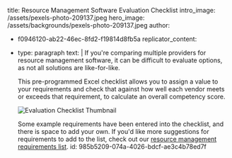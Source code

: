 title: Resource Management Software Evaluation Checklist
intro_image: /assets/pexels-photo-209137.jpeg
hero_image: /assets/backgrounds/pexels-photo-209137.jpeg
author:
  - f0946120-ab22-46ec-8fd2-f19814d8fb5a
replicator_content:
  - 
    type: paragraph
    text: |
      If you're comparing multiple providers for resource management software, it can be difficult to evaluate options, as not all solutions are like-for-like.
      
      This pre-programmed Excel checklist allows you to assign a value to your requirements and check that against how well each vendor meets or exceeds that requirement, to calculate an overall competency score.
      
      <img class="alignright wp-image-3811 size-medium" src="https://www.precursive.com/assets/media/Evaluation-Checklist-Thumbnail-223x300.png" alt="Evaluation Checklist Thumbnail"/>
      
      Some example requirements have been entered into the checklist, and there is space to add your own. If you'd like more suggestions for requirements to add to the list, check out our <a href="http://www.precursive.co.uk/resource-management-requirements-list/">resource management requirements list</a>.
id: 985b5209-074a-4026-bdcf-ae3c4b78ed7f
